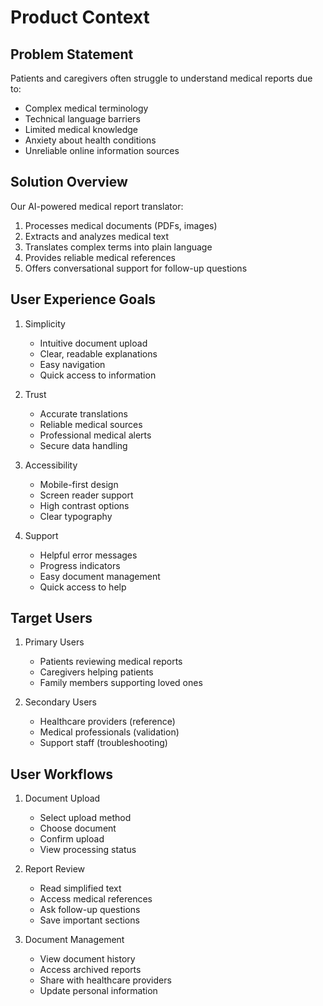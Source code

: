 # Product Context

## Problem Statement
Patients and caregivers often struggle to understand medical reports due to:
- Complex medical terminology
- Technical language barriers
- Limited medical knowledge
- Anxiety about health conditions
- Unreliable online information sources

## Solution Overview
Our AI-powered medical report translator:
1. Processes medical documents (PDFs, images)
2. Extracts and analyzes medical text
3. Translates complex terms into plain language
4. Provides reliable medical references
5. Offers conversational support for follow-up questions

## User Experience Goals
1. Simplicity
   - Intuitive document upload
   - Clear, readable explanations
   - Easy navigation
   - Quick access to information

2. Trust
   - Accurate translations
   - Reliable medical sources
   - Professional medical alerts
   - Secure data handling

3. Accessibility
   - Mobile-first design
   - Screen reader support
   - High contrast options
   - Clear typography

4. Support
   - Helpful error messages
   - Progress indicators
   - Easy document management
   - Quick access to help

## Target Users
1. Primary Users
   - Patients reviewing medical reports
   - Caregivers helping patients
   - Family members supporting loved ones

2. Secondary Users
   - Healthcare providers (reference)
   - Medical professionals (validation)
   - Support staff (troubleshooting)

## User Workflows
1. Document Upload
   - Select upload method
   - Choose document
   - Confirm upload
   - View processing status

2. Report Review
   - Read simplified text
   - Access medical references
   - Ask follow-up questions
   - Save important sections

3. Document Management
   - View document history
   - Access archived reports
   - Share with healthcare providers
   - Update personal information 